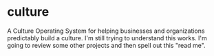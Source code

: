 # culture
A Culture Operating System for helping businesses and organizations predictably build a culture.
I'm still trying to understand this works.  I'm going to review some other projects and then spell out this "read me".
